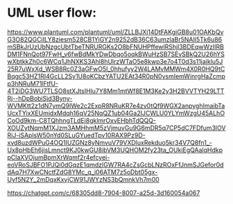 # UML user flow:

https://www.plantuml.com/plantuml/uml/ZLLBJXj14DtFAKgiGB8u01OAKbQvG3O82QGCiILY8ziesm528CB1YiGY2n9252dB36C63umzlaBr5NAIl5Tk6u86mSBkJrUzUbNzgcUbtTbeTNRURGKs2O8bFNUHPffewlRShjl3BDEqwWzIlRBDM1FNnQot97FwH_v6fwBdMkYDwDbqo5oqkBWuHzSB7SEvSBkQ2U26hYSwXbtkkZh0c6WCq1JhNXKS3Ahl8hUlrzWTaO5e8kwp3e7o4T0d3s11jaiklu5J25R7uWxXd_WSB8Rc0Z3aGFwO5I_0hhufyy2W4LAMvMMWm4X0R0HQ9tCBqgc53HZ1RI4GcLL2Sy1U8oKCbzYATU2EAt34R0pN0ysmIemWinrgHaZcmpp3hNRuM71lFtfU-4T2iDG3WU7TLSO8stXJtsIHlu7Y8Mm1mtWf8E1M3Ke2y3H2BVVTYH29LTTRj--hDpBobiSjd3Byny-WVMKtt2z1dN7ymQ9IWe2c2ExpR8NRuKR7e4zv0tQf9WGX2anpyghImaibTaUcxTYixXEUmidxMdqh16qV25NqQZ1ub04Ga2IJCWLU0YLYmWzgU45ALhOCoOd9km-C8TQhhngTLdEj8gklmrOxvEHbhTdQQQ-XOUZytNqmM1XJzm3AMHhmM5zVjmuvGu9G6mDR5q7CP5dC7FDfum3lOVRiJ-iSAplsW50nYd0SLuGYuedTpv10RAX9Pz9D-xvd8uzdWPuG4OQ1IUZGNz8yNmvuV79VXDluxRekduo5kr34V7Q8fn1_-Ux8pHbEh6jisLmnct9KJ0kwGU8ibVM3UQHOM2fy23ta_OUkiEgQAalqHdkppClaXVOjumBpmXrWqmf2r4efcyei-eoVRoSJBFO1PJQi0dGqzE1qmdzlGW7RA4cZsGcbLNzROxFfJnmSJGefor0ddAq7H7XwCNctfZdG8YMc_q_i06ATM7z5oDbt05gx-Uyf5N2Y_2mDqxKxvjCW91JWYzNS3bQmnkVh7m00

https://chatgpt.com/c/68305dd8-7904-8007-a25d-3d160054a067